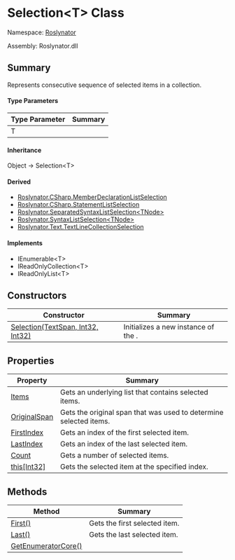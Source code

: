 # Selection\<T> Class

Namespace: [Roslynator](../README.md)

Assembly: Roslynator\.dll

## Summary

Represents consecutive sequence of selected items in a collection\.

#### Type Parameters

| Type Parameter| Summary|
| --- | --- |
| T | |

#### Inheritance

Object &#x2192; Selection\<T>

#### Derived

* [Roslynator.CSharp.MemberDeclarationListSelection](MemberDeclarationListSelection/README.md)
* [Roslynator.CSharp.StatementListSelection](StatementListSelection/README.md)
* [Roslynator.SeparatedSyntaxListSelection\<TNode>](../SeparatedSyntaxListSelection-1/README.md)
* [Roslynator.SyntaxListSelection\<TNode>](../SyntaxListSelection-1/README.md)
* [Roslynator.Text.TextLineCollectionSelection](TextLineCollectionSelection/README.md)

#### Implements

* IEnumerable\<T>
* IReadOnlyCollection\<T>
* IReadOnlyList\<T>

## Constructors

| Constructor| Summary|
| --- | --- |
| [Selection(TextSpan, Int32, Int32)](.ctor/README.md) | Initializes a new instance of the \. |

## Properties

| Property| Summary|
| --- | --- |
| [Items](Items/README.md) | Gets an underlying list that contains selected items\. |
| [OriginalSpan](OriginalSpan/README.md) | Gets the original span that was used to determine selected items\. |
| [FirstIndex](FirstIndex/README.md) | Gets an index of the first selected item\. |
| [LastIndex](LastIndex/README.md) | Gets an index of the last selected item\. |
| [Count](Count/README.md) | Gets a number of selected items\. |
| [this\[Int32\]](this[]/README.md) | Gets the selected item at the specified index\. |

## Methods

| Method| Summary|
| --- | --- |
| [First()](First/README.md) | Gets the first selected item\. |
| [Last()](Last/README.md) | Gets the last selected item\. |
| [GetEnumeratorCore()](GetEnumeratorCore/README.md) | |


